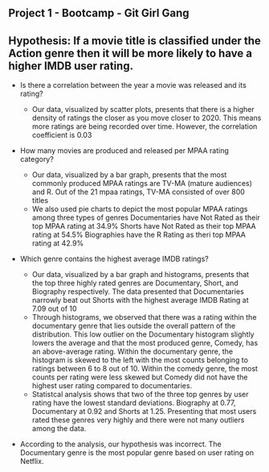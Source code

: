 ## Project 1 - Bootcamp - Git Girl Gang
## Hypothesis: If a movie title is classified under the Action genre then it will be more likely to have a higher IMDB user rating.

* Is there a correlation between the year a movie was released and its rating? 
    * Our data, visualized by scatter plots, presents that there is  a higher density of ratings the closer as you    move closer to 2020. This means more ratings are being recorded          over time. However, the correlation coefficient is 0.03
* How many movies are produced and released per MPAA rating category?
   * Our data, visualized by a bar graph, presents that the most commonly produced MPAA ratings are TV-MA (mature audiences) and R. Out of the 21 mpaa ratings, TV-MA consisted of        over 800 titles
   * We also used pie charts to depict the most popular MPAA ratings among three types of genres
        Documentaries have Not Rated as their top MPAA rating at 34.9%
        Shorts have Not Rated as their top MPAA rating at 54.5% 
        Biographies have the R Rating as theri top MPAA rating at 42.9%
* Which genre contains the highest average IMDB ratings? 
    * Our data, visualized by a bar graph and histograms, presents that the top three highly rated genres are Documentary, Short, and Biography respectively. The data presented that         Documentaries narrowly beat out Shorts with the highest average IMDB Rating at 7.09 out of 10 
    * Through histograms, we observed that there was a rating within the documentary genre that lies outside the overall pattern of the distribution. This low outlier on the                 Documentary histogram slightly lowers the average and that the most produced genre, Comedy, has an above-average rating. Within the documentary genre, the histogram is             skewed to the left with the most counts belonging to ratings between 6 to 8 out of 10. Within the comedy genre, the most counts per rating were less skewed but Comedy did          not have the highest user rating compared to documentaries.
    * Statistcal analysis shows that two of the three  top genres by user rating have the lowest standard deviations. Biography at 0.77, Documentary at 0.92 and Shorts at 1.25.         Presenting that most users rated these genres very highly and there were not many outliers among the data. 

* According to the analysis, our hypothesis was incorrect. The Documentary genre is the most popular genre based on user rating on Netflix.
